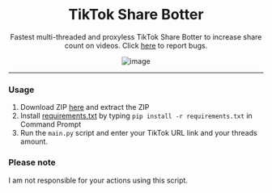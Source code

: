 <br/>
<div align="center">

# TikTok Share Botter
Fastest multi-threaded and proxyless TikTok Share Botter to increase share count on videos. Click <a href="https://github.com/lol-jude/TikTok-Share-Botter/issues">here</a> to report bugs.
  
![image](https://user-images.githubusercontent.com/103281345/164895080-0a78e242-291d-4540-a503-90e6dc3954d3.png)
  
</div>

--------------------------------------

### Usage


1. Download ZIP <a href="https://github.com/useragents/TikTok-Share-Botter/archive/refs/heads/main.zip">here</a> and extract the ZIP
2. Install <a href="https://github.com/useragents/TikTok-Share-Botter/blob/main/requirements.txt">requirements.txt</a> by typing `pip install -r requirements.txt` in Command Prompt
4. Run the `main.py` script and enter your TikTok URL link and your threads amount.

### Please note

I am not responsible for your actions using this script.
